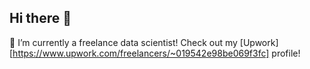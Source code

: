 ## Hi there 👋

🔭 I’m currently a freelance data scientist! Check out my [Upwork][https://www.upwork.com/freelancers/~019542e98be069f3fc] profile! <br/>
<!--
**vishal5498/vishal5498** is a ✨ _special_ ✨ repository because its `README.md` (this file) appears on your GitHub profile.

Here are some ideas to get you started:

- 🌱 I’m currently learning ...
- 👯 I’m looking to collaborate on ...
- 🤔 I’m looking for help with ...
- 💬 Ask me about ...
- 📫 How to reach me: ...
- 😄 Pronouns: ...
- ⚡ Fun fact: ...
-->

